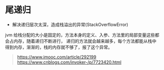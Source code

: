 # 尾递归

- 解决递归层次太深，造成栈溢出的异常(StackOverflowError)

jvm 给栈分配的大小是固定的，方法本身的定义、入参、方法里的局部变量这些都会占内存，随着递归不断进行，
递归的方法就会越来越多，每个方法都能从栈中得到内存，渐渐的，栈的内存就不够了，报了这个异常。

> https://www.imooc.com/article/292199
> https://www.cnblogs.com/invoker-/p/7723420.html



